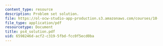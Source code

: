 ```yaml
---
content_type: resource
description: Problem set solution.
file: https://ol-ocw-studio-app-production.s3.amazonaws.com/courses/10-675j-computational-quantum-mechanics-of-molecular-and-extended-systems-fall-2004/6598246dacf2c3195fbdfcc0f5ecd0ba_ps4_solution.pdf
file_type: application/pdf
resourcetype: Document
title: ps4_solution.pdf
uid: 6598246d-acf2-c319-5fbd-fcc0f5ecd0ba
---
```

